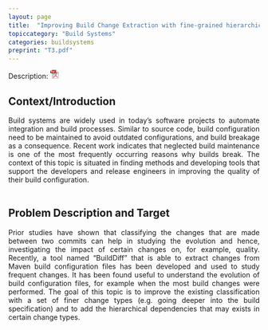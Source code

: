```yaml
---
layout: page
title:  "Improving Build Change Extraction with fine-grained hierarchical changes"
topiccategory: "Build Systems"
categories: buildsystems
preprint: "T3.pdf"
---
```

Description: <a href="{{ site.url }}/topicsdata/T3.pdf"><img style="height:18px; width=10px;" src="/assets/icon-pdf.png" /></a>
<h2>Context/Introduction</h2>
<div style="text-align: justify">Build systems are widely used in today’s software projects to automate integration and build processes. Similar to source code, build configuration need to be maintained to avoid outdated configurations, and build breakage as a consequence. Recent work indicates that neglected build maintenance is one of the most frequently occurring reasons why builds break. The context of this topic is situated in finding methods and developing tools that support the developers and release engineers in improving the quality of their build configuration.</div>
<br/>
<h2>Problem Description and Target</h2>
<div style="text-align: justify">Prior studies have shown that classifying the changes that are made between two commits can help in studying the evolution and hence, investigating the impact of certain changes on, for example, quality. Recently, a tool named “BuildDiff” that is able to extract changes from Maven build configuration files has been developed and used to study frequent changes. It has been found useful to understand the evolution of build configuration files, for example when the most build changes were performed. The goal of this topic is to improve the existing classification with a set of finer change types (e.g. going deeper into the build specification) and to add the hierarchical dependencies that may exists in certain change types.</div>
